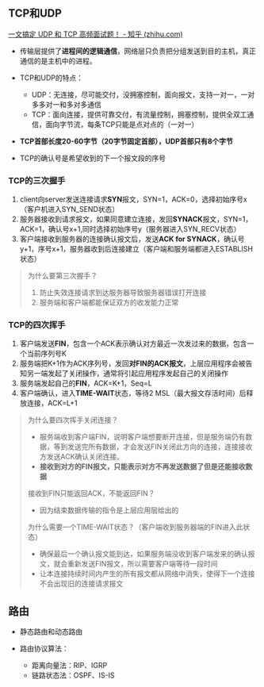 ## TCP和UDP

[一文搞定 UDP 和 TCP 高频面试题！ - 知乎 (zhihu.com)](https://zhuanlan.zhihu.com/p/108822858)

* 传输层提供了**进程间的逻辑通信**，网络层只负责把分组发送到目的主机，真正通信的是主机中的进程。
* TCP和UDP的特点：
  * UDP：无连接，尽可能交付，没拥塞控制，面向报文，支持一对一，一对多多对一和多对多通信
  * TCP：面向连接，提供可靠交付，有流量控制，拥塞控制，提供全双工通信，面向字节流，每条TCP只能是点对点的（一对一）
* **TCP首部长度20-60字节（20字节固定首部），UDP首部只有8个字节**

* TCP的确认号是希望收到的下一个报文段的序号

### TCP的三次握手

1. client向server发送连接请求**SYN**报文，SYN=1，ACK=0，选择初始序号x（客户机进入SYN_SEND状态）
2. 服务器接收到请求报文，如果同意建立连接，发回**SYNACK**报文，SYN=1，ACK=1，确认号x+1,同时选择初始序号y（服务器进入SYN_RECV状态）
3. 客户端接收到服务器的连接确认报文后，发送**ACK for SYNACK**，确认号y+1，序号x+1，服务器收到后连接建立（客户端和服务端都进入ESTABLISH状态）

> 为什么要第三次握手？
>
> 1. 防止失效连接请求到达服务器导致服务器错误打开连接
> 2. 服务端和客户端都能保证双方的收发能力正常

### TCP的四次挥手

1. 客户端发送**FIN**，包含一个ACK表示确认对方最近一次发过来的数据，包含一个当前序列号K
2. 服务端把K+1作为ACK序列号，发回**对FIN的ACK报文**，上层应用程序会被告知另一端发起了关闭操作，通常将引起应用程序发起自己的关闭操作
3. 服务端发起自己的**FIN**，ACK=K+1，Seq=L
4. 客户端确认，进入**TIME-WAIT**状态，等待2 MSL（最大报文存活时间）后释放连接，ACK=L+1

> 为什么要四次挥手关闭连接？
>
> * 服务端收到客户端FIN，说明客户端想要断开连接，但是服务端仍有数据，等到发送完所有数据，才会发送FIN关闭此方向的连接，连接接收方发送ACK确认关闭连接。
> * **接收到对方的FIN报文，只能表示对方不再发送数据了但是还能接收数据**
>
> 接收到FIN只能返回ACK，不能返回FIN？
>
> * 因为结束数据传输的指令是上层应用层给出的
>
> 为什么需要一个TIME-WAIT状态？（客户端收到服务器端的FIN进入此状态）
>
> * 确保最后一个确认报文能到达，如果服务端没收到客户端发来的确认报文，就会重新发送FIN报文，所以需要客户端等待一段时间
> * 让本连接持续时间内产生的所有报文都从网络中消失，使得下一个连接不会出现旧的连接请求报文

## 路由

* 静态路由和动态路由

* 路由协议算法：

  * 距离向量法：RIP、IGRP
  * 链路状态法：OSPF、IS-IS

  
